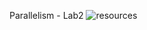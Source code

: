 Parallelism - Lab2
![resources](https://docs.google.com/document/d/10643ejvlETWnx6wjHK6S4VPcq74_xKjS8DaqQtU6DUg/edit)
